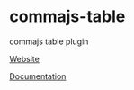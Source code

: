 # commajs-table
commajs table plugin

[Website](https://www.commajs.com)

[Documentation](https://www.commajs.com/docs)

